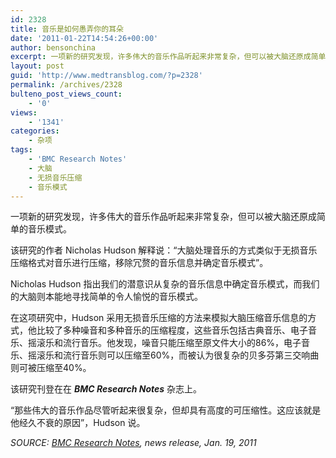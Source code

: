 ```yaml
---
id: 2328
title: 音乐是如何愚弄你的耳朵
date: '2011-01-22T14:54:26+00:00'
author: bensonchina
excerpt: 一项新的研究发现，许多伟大的音乐作品听起来非常复杂，但可以被大脑还原成简单的音乐模式。
layout: post
guid: 'http://www.medtransblog.com/?p=2328'
permalink: /archives/2328
bulteno_post_views_count:
    - '0'
views:
    - '1341'
categories:
    - 杂项
tags:
    - 'BMC Research Notes'
    - 大脑
    - 无损音乐压缩
    - 音乐模式
---
```


一项新的研究发现，许多伟大的音乐作品听起来非常复杂，但可以被大脑还原成简单的音乐模式。

该研究的作者 Nicholas Hudson 解释说：“大脑处理音乐的方式类似于无损音乐压缩格式对音乐进行压缩，移除冗赘的音乐信息并确定音乐模式”。

Nicholas Hudson 指出我们的潜意识从复杂的音乐信息中确定音乐模式，而我们的大脑则本能地寻找简单的令人愉悦的音乐模式。

在这项研究中，Hudson 采用无损音乐压缩的方法来模拟大脑压缩音乐信息的方式，他比较了多种噪音和多种音乐的压缩程度，这些音乐包括古典音乐、电子音乐、摇滚乐和流行音乐。他发现，噪音只能压缩至原文件大小的86%，电子音乐、摇滚乐和流行音乐则可以压缩至60%，而被认为很复杂的贝多芬第三交响曲则可被压缩至40%。

该研究刊登在在 ***BMC Research Notes*** 杂志上。

“那些伟大的音乐作品尽管听起来很复杂，但却具有高度的可压缩性。这应该就是他经久不衰的原因”，Hudson 说。

*SOURCE: [BMC Research Notes](http://www.biomedcentral.com/bmcresnotes/ "BMC Research Notes"), news release, Jan. 19, 2011*